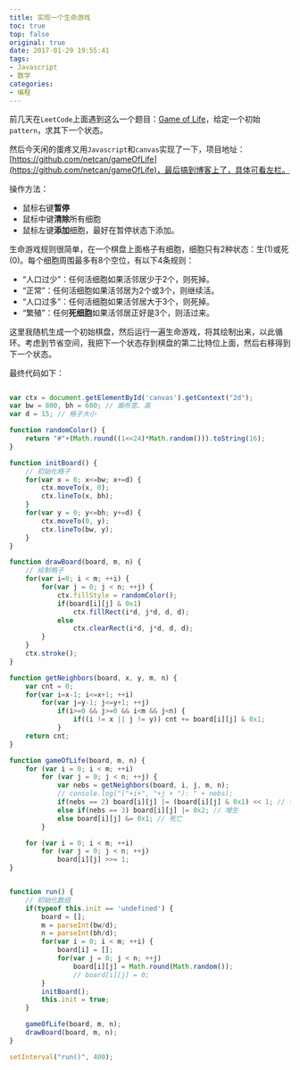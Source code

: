 ```yaml
---
title: 实现一个生命游戏
toc: true
top: false
original: true
date: 2017-01-29 19:55:41
tags:
- Javascript
- 数学
categories:
- 编程
---
```


前几天在`LeetCode`上面遇到这么一个题目：[Game of Life](https://leetcode.com/problems/game-of-life/)，给定一个初始`pattern`，求其下一个状态。

然后今天闲的蛋疼又用`Javascript`和`canvas`实现了一下，项目地址：[https://github.com/netcan/gameOfLife](https://github.com/netcan/gameOfLife)，最后搞到博客上了，具体可看左栏。

操作方法：
* 鼠标右键**暂停**
* 鼠标中键**清除**所有细胞
* 鼠标左键**添加**细胞，最好在暂停状态下添加。

<!-- more-->
生命游戏规则很简单，在一个棋盘上面格子有细胞，细胞只有2种状态：生(1)或死(0)。每个细胞周围最多有8个空位，有以下4条规则：
* “人口过少”：任何活细胞如果活邻居少于2个，则死掉。
* “正常”：任何活细胞如果活邻居为2个或3个，则继续活。
* “人口过多”：任何活细胞如果活邻居大于3个，则死掉。
* “繁殖”：任何**死细胞**如果活邻居正好是3个，则活过来。

这里我随机生成一个初始棋盘，然后运行一遍生命游戏，将其绘制出来，以此循环。考虑到节省空间，我把下一个状态存到棋盘的第二比特位上面，然后右移得到下一个状态。

最终代码如下：
```javascript

var ctx = document.getElementById('canvas').getContext("2d");
var bw = 800, bh = 600; // 画布宽、高
var d = 15; // 格子大小

function randomColor() {
	return "#"+(Math.round((1<<24)*Math.random())).toString(16);
}

function initBoard() {
	// 初始化格子
	for(var x = 0; x<=bw; x+=d) {
		ctx.moveTo(x, 0);
		ctx.lineTo(x, bh);
	}
	for(var y = 0; y<=bh; y+=d) {
		ctx.moveTo(0, y);
		ctx.lineTo(bw, y);
	}
}

function drawBoard(board, m, n) {
	// 绘制格子
	for(var i=0; i < m; ++i) {
		for(var j = 0; j < n; ++j) {
			ctx.fillStyle = randomColor();
			if(board[i][j] & 0x1)
				ctx.fillRect(i*d, j*d, d, d);
			else
				ctx.clearRect(i*d, j*d, d, d);
		}
	}
	ctx.stroke();
}

function getNeighbors(board, x, y, m, n) {
	var cnt = 0;
	for(var i=x-1; i<=x+1; ++i)
		for(var j=y-1; j<=y+1; ++j)
			if(i>=0 && j>=0 && i<m && j<n) {
				if((i != x || j != y)) cnt += board[i][j] & 0x1;
			}
	return cnt;
}

function gameOfLife(board, m, n) {
	for (var i = 0; i < m; ++i)
		for (var j = 0; j < n; ++j) {
			var nebs = getNeighbors(board, i, j, m, n);
			// console.log("("+i+", "+j + "): " + nebs);
			if(nebs == 2) board[i][j] |= (board[i][j] & 0x1) << 1; // 保持不变
			else if(nebs == 3) board[i][j] |= 0x2; // 增生
			else board[i][j] &= 0x1; // 死亡
		}

	for (var i = 0; i < m; ++i)
		for (var j = 0; j < n; ++j)
			board[i][j] >>= 1;
}


function run() {
	// 初始化数组
	if(typeof this.init == 'undefined') {
		board = [];
		m = parseInt(bw/d);
		n = parseInt(bh/d);
		for(var i = 0; i < m; ++i) {
			board[i] = [];
			for(var j = 0; j < n; ++j)
				board[i][j] = Math.round(Math.random());
				// board[i][j] = 0;
		}
		initBoard();
		this.init = true;
	}

	gameOfLife(board, m, n);
	drawBoard(board, m, n);
}

setInterval("run()", 400);
```

